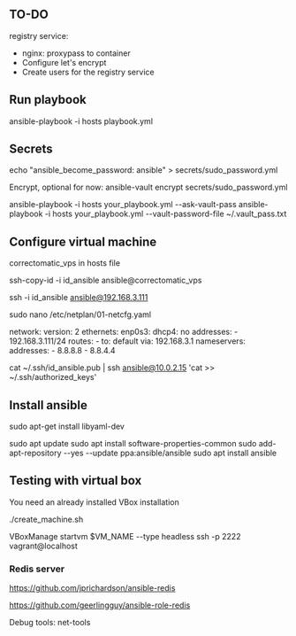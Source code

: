 ## TO-DO

registry service:
  - nginx: proxypass to container
  - Configure let's encrypt
  - Create users for the registry service


## Run playbook

ansible-playbook -i hosts playbook.yml


## Secrets

echo "ansible_become_password: ansible" > secrets/sudo_password.yml

Encrypt, optional for now:
ansible-vault encrypt secrets/sudo_password.yml

ansible-playbook -i hosts your_playbook.yml --ask-vault-pass
ansible-playbook -i hosts your_playbook.yml --vault-password-file ~/.vault_pass.txt

## Configure virtual machine

correctomatic_vps in hosts file

ssh-copy-id -i id_ansible ansible@correctomatic_vps

ssh -i id_ansible ansible@192.168.3.111

sudo nano /etc/netplan/01-netcfg.yaml


network:
  version: 2
  ethernets:
    enp0s3:
      dhcp4: no
      addresses:
        - 192.168.3.111/24
      routes:
        - to: default
          via: 192.168.3.1
      nameservers:
        addresses:
          - 8.8.8.8
          - 8.8.4.4


cat ~/.ssh/id_ansible.pub | ssh ansible@10.0.2.15 'cat >> ~/.ssh/authorized_keys'

## Install ansible

sudo apt-get install libyaml-dev

sudo apt update
sudo apt install software-properties-common
sudo add-apt-repository --yes --update ppa:ansible/ansible
sudo apt install ansible

## Testing with virtual box

You need an already installed VBox installation

./create_machine.sh


VBoxManage startvm $VM_NAME --type headless
ssh -p 2222 vagrant@localhost



### Redis server

https://github.com/jprichardson/ansible-redis

https://github.com/geerlingguy/ansible-role-redis


Debug tools:
net-tools
